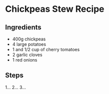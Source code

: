 # Chickpeas Stew Recipe

## Ingredients

- 400g chickpeas
- 4 large potatoes
- 1 and 1/2 cup of cherry tomatoes
- 2 garlic cloves
- 1 red onions

## Steps

1...
2...
3...

